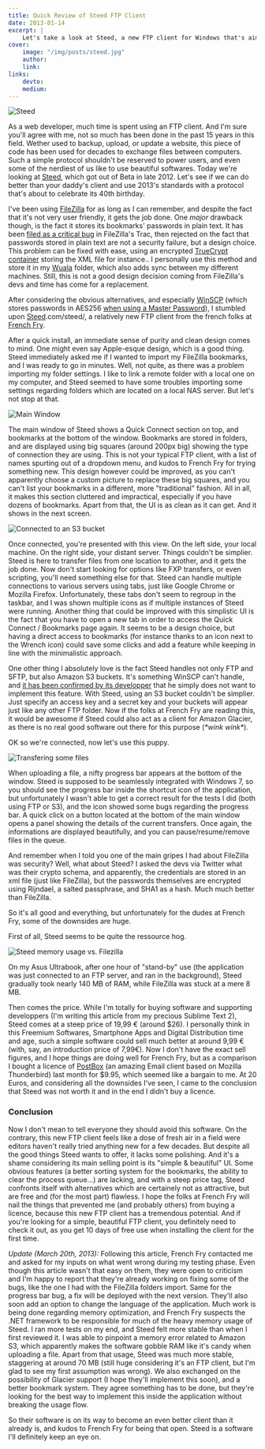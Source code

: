 ```yaml
---
title: Quick Review of Steed FTP Client
date: 2013-01-14
excerpt: |
    Let's take a look at Steed, a new FTP client for Windows that's aiming at being an alternative to the good old FileZilla.
cover:
    image: "/img/posts/steed.jpg"
    author:
    link:
links:
    devto:
    medium:
---
```

![Steed](/img/posts/steed.jpg)

As a web developer, much time is spent using an FTP client. And I'm sure you'll agree with me, not so much has been done in the past 15 years in this field. Wether used to backup, upload, or update a website, this piece of code has been used for decades to exchange files between computers. Such a simple protocol shouldn't be reserved to power users, and even some of the nerdiest of us like to use beautiful softwares. Today we're looking at [Steed](http://www.frenchfrysoftware.com/steed/), which got out of Beta in late 2012. Let's see if we can do better than your daddy's client and use 2013's standards with a protocol that's about to celebrate its 40th birthday.

I've been using [FileZilla](http://filezilla-project.org/) for as long as I can remember, and despite the fact that it's not very user friendly, it gets the job done. One *major* drawback though, is the fact it stores its bookmarks' passwords in plain text. It has been [filed as a critical bug](http://trac.filezilla-project.org/ticket/5394) in FileZilla's Trac, then rejected on the fact that passwords stored in plain text are not a security failure, but a design choice. This problem can be fixed with ease, using an encrypted [TrueCrypt container](http://www.truecrypt.org/) storing the XML file for instance.. I personally use this method and store it in my [Wuala](http://www.wuala.com/) folder, which also adds sync between my different machines. Still, this is not a good design decision coming from FileZilla's devs and time has come for a replacement.

After considering the obvious alternatives, and especially [WinSCP](http://winscp.net/eng/index.php) (which stores passwords in AES256 [when using a Master Password](http://winscp.net/eng/docs/security_credentials#storing_password)), I stumbled upon [Steed](http://www.frenchfrysoftware).com/steed/, a relatively new FTP client from the french folks at [French Fry](http://www.frenchfrysoftware.com/).

After a quick install, an immediate sense of purity and clean design comes to mind. One might even say Apple-esque design, which is a good thing. Steed immediately asked me if I wanted to import my FileZilla bookmarks, and I was ready to go in minutes. Well, not quite, as there was a problem importing my folder settings. I like to link a remote folder with a local one on my computer, and Steed seemed to have some troubles importing some settings regarding folders which are located on a local NAS server. But let's not stop at that.

![Main Window](/img/posts/steed-main-window.jpg)

The main window of Steed shows a Quick Connect section on top, and bookmarks at the bottom of the window. Bookmarks are stored in folders, and are displayed using big squares (around 200px big) showing the type of connection they are using. This is not your typical FTP client, with a list of names spurting out of a dropdown menu, and kudos to French Fry for trying something new. This design however could be improved, as you can't apparently choose a custom picture to replace these big squares, and you can't list your bookmarks in a different, more "traditional" fashion. All in all, it makes this section cluttered and impractical, especially if you have dozens of bookmarks. Apart from that, the UI is as clean as it can get. And it shows in the next screen.

![Connected to an S3 bucket](/img/posts/steed-connected.png)

Once connected, you're presented with this view. On the left side, your local machine. On the right side, your distant server. Things couldn't be simplier. Steed is here to transfer files from one location to another, and it gets the job done. Now don't start looking for options like FXP transfers, or even scripting, you'll need something else for that. Steed can handle multiple connections to various servers using tabs, just like Google Chrome or Mozilla Firefox. Unfortunately, these tabs don't seem to regroup in the taskbar, and I was shown multiple icons as if multiple instances of Steed were running. Another thing that could be improved with this simplistic UI is the fact that you have to open a new tab in order to access the Quick Connect / Bookmarks page again. It seems to be a design choice, but having a direct access to bookmarks (for instance thanks to an icon next to the Wrench icon) could save some clicks and add a feature while keeping in line with the minimalistic approach.

One other thing I absolutely love is the fact Steed handles not only FTP and SFTP, but also Amazon S3 buckets. It's something WinSCP can't handle, and [it has been confirmed by its developper](http://winscp.net/forum/viewtopic.php?t=6808) that he simply does not want to implement this feature. With Steed, using an S3 bucket couldn't be simplier. Just specify an access key and a secret key and your buckets will appear just like any other FTP folder. Now if the folks at French Fry are reading this, it would be awesome if Steed could also act as a client for Amazon Glacier, as there is no real good software out there for this purpose (*&#42;wink wink&#42;*).

OK so we're connected, now let's use this puppy.

![Transfering some files](/img/posts/steed-upload-s3.png)

When uploading a file, a nifty progress bar appears at the bottom of the window. Steed is supposed to be seamlessly integrated with Windows 7, so you should see the progress bar inside the shortcut icon of the application, but unfortunately I wasn't able to get a correct result for the tests I did (both using FTP or S3), and the icon showed some bugs regarding the progress bar. A quick click on a button located at the bottom of the main window opens a panel showing the details of the current transfers. Once again, the informations are displayed beautifully, and you can pause/resume/remove files in the queue.

And remember when I told you one of the main gripes I had about FileZilla was security? Well, what about Steed? I asked the devs via Twitter what was their crypto schema, and apparently, the credentials are stored in an xml file (just like FileZilla), but the passwords themselves are encrypted using Rijndael, a salted passphrase, and SHA1 as a hash. Much much better than FileZilla.

So it's all good and everything, but unfortunately for the dudes at French Fry, some of the downsides are huge.

First of all, Steed seems to be quite the ressource hog.

![Steed memory usage vs. Filezilla](/img/posts/steed-memory.png)

On my Asus Ultrabook, after one hour of "stand-by" use (the application was just connected to an FTP server, and ran in the background), Steed gradually took nearly 140 MB of RAM, while FileZilla was stuck at a mere 8 MB.

Then comes the price. While I'm totally for buying software and supporting developpers (I'm writing this article from my precious Sublime Text 2), Steed comes at a steep price of 19,99 € (around $26). I personally think in this Freemium Softwares, Smartphone Apps and Digital Distribution time and age, such a simple software could sell much better at around 9,99 € (with, say, an introduction price of 7,99€). Now I don't have the exact sell figures, and I hope things are doing well for French Fry, but as a comparison I bought a licence of [PostBox](http://www.postbox-inc.com/) (an amazing Email client based on Mozilla Thunderbird) last month for $9.95, which seemed like a bargain to me. At 20 Euros, and considering all the downsides I've seen, I came to the conclusion that Steed was not worth it and in the end I didn't buy a licence.

### Conclusion

Now I don't mean to tell everyone they should avoid this software. On the contrary, this new FTP client feels like a dose of fresh air in a field were editors haven't really tried anything new for a few decades. But despite all the good things Steed wants to offer, it lacks some polishing. And it's a shame considering its main selling point is its "simple & beautiful" UI. Some obvious features (a better sorting system for the bookmarks, the ability to clear the process queue...) are lacking, and with a steep price tag, Steed confronts itself with alternatives which are certainely not as attractive, but are free and (for the most part) flawless. I hope the folks at French Fry will nail the things that prevented me (and probably others) from buying a licence, because this new FTP client has a tremendous potential. And if you're looking for a simple, beautiful FTP client, you definitely need to check it out, as you get 10 days of free use when installing the client for the first time.

_*Update (March 20th, 2013):*_
Following this article, French Fry contacted me and asked for my inputs on what went wrong during my testing phase. Even though this article wasn't that easy on them, they were open to criticism and I'm happy to report that they're already working on fixing some of the bugs, like the one I had with the FileZilla folders import. Same for the progress bar bug, a fix will be deployed with the next version. They'll also soon add an option to change the language of the application. Much work is being done regarding memory optimization, and French Fry suspects the .NET framework to be responsible for much of the heavy memory usage of Steed. I ran more tests on my end, and Steed felt more stable than when I first reviewed it. I was able to pinpoint a memory error related to Amazon S3, which apparently makes the software gobble RAM like it's candy when uploading a file. Apart from that usage, Steed was much more stable, staggering at around 70 MB (still huge considering it's an FTP client, but I'm glad to see my first assumption was wrong). We also exchanged on the possibility of Glacier support (I hope they'll implement this soon), and a better bookmark system. They agree something has to be done, but they're looking for the best way to implement this inside the application without breaking the usage flow.

So their software is on its way to become an even better client than it already is, and kudos to French Fry for being that open. Steed is a software I'll definitely keep an eye on.
